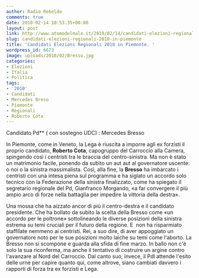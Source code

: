 ```yaml
---
author: Radio Rebelde
comments: true
date: 2010-02-14 10:53:35+00:00
layout: post
link: http://www.atomodelmale.it/2010/02/14/candidati-elezioni-regionali-2010-in-piemonte/
slug: candidati-elezioni-regionali-2010-in-piemonte
title: 'Candidati Elezioni Regionali 2010 in Piemonte. '
wordpress_id: 6673
image: uploads/2010/02/Bresso.jpg
categories:
- Elezioni
- Italia
- Politica
tags:
- '2010'
- Candidati
- Mercedes Breso
- Piemonte
- Regionali
- Roberto Cota
---
```


 Candidato Pd** ( con sostegno UDC) : Mercedes Bresso

In Piemonte, come in Veneto, la Lega è riuscita a imporre agli ex forzisti il proprio candidato, **Roberto Cota**, capogruppo del Carroccio alla Camera, spingendo così i centristi tra le braccia del centro-sinistra.
Ma non è stato un matrimonio facile, ponendo da subito un aut aut al governatore uscente: o noi o la sinistra massimalista. Così, alla fine, la **Bresso** ha imbarcato i centristi con una intesa piena sul programma e ha siglato un accordo solo tecnico con la Federazione della sinistra finalizzato, come ha spiegato il segretario regionale del Pd, Gianfranco Morgando, «a far convergere il più ampio arco di forze nella battaglia per impedire la vittoria della destra».

Una mossa che ha aizzato ancor di più il centro-destra e il candidato presidente. Che ha bollato da subito la scelta della Bresso come «un accordo per le poltrone» sottolineando le diverse posizioni della sinistra estrema su temi cruciali per il futuro della regione. E  non ha risparmiato staffilate nemmeno ai centristi. Rei, a suo dire, di aver appoggiato un governatore noto per le sue posizioni molto laiche su temi come l'aborto. La Bresso non si scompone e guarda alla sfida di fine marzo. In ballo non c'è solo la sua riconferma, ma anche il tentativo di costruire un argine contro l'avanzare al Nord del Carroccio. Dal canto suo, invece, il Pdl attende l'esito delle urne per capire quanto qui, come altrove, siano cambiati davvero i rapporti di forza tra ex forzisti e Lega.
